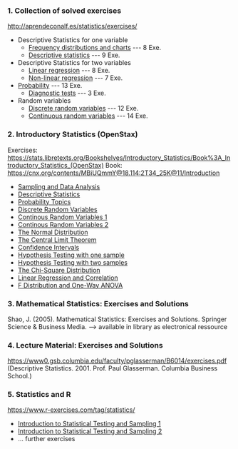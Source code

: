 ### 1. Collection of solved exercises
http://aprendeconalf.es/statistics/exercises/ 
* Descriptive Statistics for one variable
  * [Frequency distributions and charts](http://aprendeconalf.es/statistics/exercises/frequency_charts.html) --- 8 Exe.
  * [Descriptive statistics](http://aprendeconalf.es/statistics/exercises/statistics.html) --- 9 Exe.
* Descriptive Statistics for two variables
  * [Linear regression](http://aprendeconalf.es/statistics/exercises/linear_regression.html) --- 8 Exe.
  * [Non-linear regression](http://aprendeconalf.es/statistics/exercises/non_linear_regression.html) --- 7 Exe.
* [Probability](http://aprendeconalf.es/statistics/exercises/probability.html) --- 13 Exe.
  * [Diagnostic tests](http://aprendeconalf.es/statistics/exercises/diagnostic_tests.html) --- 3 Exe.
* Random variables
  * [Discrete random variables](http://aprendeconalf.es/statistics/exercises/discrete_random_variables.html) --- 12 Exe.
  * [Continuous random variables](http://aprendeconalf.es/statistics/exercises/continuous_random_variables.html) --- 14 Exe.

### 2. Introductory Statistics (OpenStax) 
Exercises: https://stats.libretexts.org/Bookshelves/Introductory_Statistics/Book%3A_Introductory_Statistics_(OpenStax)
Book: https://cnx.org/contents/MBiUQmmY@18.114:2T34_25K@11/Introduction
* [Sampling and Data Analysis](https://stats.libretexts.org/Bookshelves/Introductory_Statistics/Book%3A_Introductory_Statistics_(OpenStax)/01%3A_Sampling_and_Data/1.E%3A_Sampling_and_Data_(Exercises))
* [Descriptive Statistics](https://stats.libretexts.org/Bookshelves/Introductory_Statistics/Book%3A_Introductory_Statistics_(OpenStax)/02%3A_Descriptive_Statistics/2.E%3A_Descriptive_Statistics_(Exercises))
* [Probability Topics](https://stats.libretexts.org/Bookshelves/Introductory_Statistics/Book%3A_Introductory_Statistics_(OpenStax)/03%3A_Probability_Topics/3.E%3A_Probability_Topics_(Exericses))
* [Discrete Random Variables](https://stats.libretexts.org/Bookshelves/Introductory_Statistics/Book%3A_Introductory_Statistics_(OpenStax)/04%3A_Discrete_Random_Variables/4.E%3A_Discrete_Random_Variables_(Exercises))
* [Continous Random Variables 1](https://stats.libretexts.org/Bookshelves/Introductory_Statistics/Book%3A_Introductory_Statistics_(OpenStax)/05%3A_Continuous_Random_Variables/5.E%3A_Exercises)
* [Continous Random Variables 2](https://stats.libretexts.org/Bookshelves/Introductory_Statistics/Book%3A_Introductory_Statistics_(OpenStax)/05%3A_Continuous_Random_Variables/5.E%3A_Continuous_Random_Variables_(Exercises))
* [The Normal Distribution](https://stats.libretexts.org/Bookshelves/Introductory_Statistics/Book%3A_Introductory_Statistics_(OpenStax)/06%3A_The_Normal_Distribution/6.E%3A_The_Normal_Distribution_(Exercises))
* [The Central Limit Theorem](https://stats.libretexts.org/Bookshelves/Introductory_Statistics/Book%3A_Introductory_Statistics_(OpenStax)/07%3A_The_Central_Limit_Theorem/7.E%3A_The_Central_Limit_Theorem_(Exercises))
* [Confidence Intervals](https://stats.libretexts.org/Bookshelves/Introductory_Statistics/Book%3A_Introductory_Statistics_(OpenStax)/08%3A_Confidence_Intervals/8.E%3A_Confidence_Intervals_(Exercises))
* [Hypothesis Testing with one sample](https://stats.libretexts.org/Bookshelves/Introductory_Statistics/Book%3A_Introductory_Statistics_(OpenStax)/09%3A_Hypothesis_Testing_with_One_Sample/9.E%3A_Hypothesis_Testing_with_One_Sample_(Exercises))
* [Hypothesis Testing with two samples](https://stats.libretexts.org/Bookshelves/Introductory_Statistics/Book%3A_Introductory_Statistics_(OpenStax)/10%3A_Hypothesis_Testing_with_Two_Samples/10.E%3A_Hypothesis_Testing_with_Two_Samples_(Exercises))
* [The Chi-Square Distribution](https://stats.libretexts.org/Bookshelves/Introductory_Statistics/Book%3A_Introductory_Statistics_(OpenStax)/11%3A_The_Chi-Square_Distribution/11.E%3A_The_Chi-Square_Distribution_(Exercises))
* [Linear Regression and Correlation](https://stats.libretexts.org/Bookshelves/Introductory_Statistics/Book%3A_Introductory_Statistics_(OpenStax)/12%3A_Linear_Regression_and_Correlation/12.E%3A_Linear_Regression_and_Correlation_(Exercises))
* [F Distribution and One-Way ANOVA](https://stats.libretexts.org/Bookshelves/Introductory_Statistics/Book%3A_Introductory_Statistics_(OpenStax)/13%3A_F_Distribution_and_One-Way_ANOVA/13.E%3A_F_Distribution_and_One-Way_ANOVA_(Exercises))

### 3. Mathematical Statistics: Exercises and Solutions
Shao, J. (2005). Mathematical Statistics: Exercises and Solutions. Springer Science & Business Media. --> available in library as electronical ressource

### 4. Lecture Material: Exercises and Solutions
https://www0.gsb.columbia.edu/faculty/pglasserman/B6014/exercises.pdf
(Descriptive Statistics. 2001. Prof. Paul Glasserman. Columbia Business School.)

### 5. Statistics and R 
https://www.r-exercises.com/tag/statistics/
* [Introduction to Statistical Testing and Sampling 1](https://www.r-exercises.com/2017/12/08/statistical-theory-exercises1/)
* [Introduction to Statistical Testing and Sampling 2](https://www.r-exercises.com/2017/12/15/statistical-theory-solutions2/)
* ... further exercises
